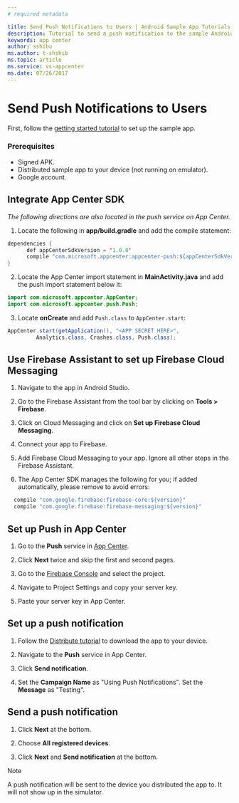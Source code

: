 ```yaml
---
# required metadata

title: Send Push Notifications to Users | Android Sample App Tutorials
description: Tutorial to send a push notification to the sample Android app.
keywords: app center
author: sshibu
ms.author: t-shshib
ms.topic: article
ms.service: vs-appcenter
ms.date: 07/26/2017
---
```



# Send Push Notifications to Users
First, follow the [getting started tutorial](getting-started.md) to set up the sample app.

### Prerequisites
 - Signed APK.
 - Distributed sample app to your device (not running on emulator).
 - Google account.

## Integrate App Center SDK
*The following directions are also located in the push service on App Center.*
1. Locate the following in **app/build.gradle** and add the compile statement:

``` java
dependencies {  
      def appCenterSdkVersion = '1.0.0'
      compile "com.microsoft.appcenter:appcenter-push:${appCenterSdkVersion}"
}
```

2. Locate the App Center import statement in **MainActivity.java** and add the push import statement below it:

```java
import com.microsoft.appcenter.AppCenter;
import com.microsoft.appcenter.push.Push;
```

3. Locate **onCreate** and add `Push.class` to `AppCenter.start`:

```java
AppCenter.start(getApplication(), "<APP SECRET HERE>",
         Analytics.class, Crashes.class, Push.class);
```

## Use Firebase Assistant to set up Firebase Cloud Messaging
1. Navigate to the app in Android Studio.

2. Go to the Firebase Assistant from the tool bar by clicking on **Tools > Firebase**.

3. Click on Cloud Messaging and click on **Set up Firebase Cloud Messaging**.

4. Connect your app to Firebase.

5. Add Firebase Cloud Messaging to your app. Ignore all other steps in the Firebase Assistant.

6. The App Center SDK manages the following for you; if added automatically, please remove to avoid errors:

```java
  compile "com.google.firebase:firebase-core:${version}"
  compile "com.google.firebase:firebase-messaging:${version}"
```


## Set up Push in App Center
1. Go to the **Push** service in [App Center](https://appcenter.ms/apps).

2. Click **Next** twice and skip the first and second pages.

3. Go to the [Firebase Console](https://console.firebase.google.com/) and select the project.

4. Navigate to Project Settings and copy your server key.

5. Paste your server key in App Center.


## Set up a push notification
1. Follow the [Distribute tutorial](distribute.md) to download the app to your device.

2. Navigate to the **Push** service in App Center.

3. Click **Send notification**.

4. Set the **Campaign Name** as "Using Push Notifications". Set the **Message** as "Testing".  

## Send a push notification
1. Click **Next** at the bottom.

2. Choose **All registered devices**.

3. Click **Next** and **Send notification** at the bottom.

> [!NOTE]
> A push notification will be sent to the device you
> distributed the app to. It will not show up in the simulator.
